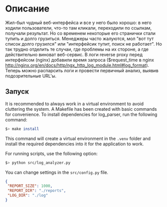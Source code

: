 # Описание
Жил-был чудный веб-интерфейса и все у него было хорошо: в него ходили
пользователи, что-то там кликали, переходили по ссылкам, получали результат. Но
со временем некоторые его странички стали тупить и долго грузиться. Менеджеры
часто жалуются, мол "вот тут список долго грузился" или "интерфейсик тупит,
поиск не работает". Но так трудно отделить те случаи, где проблемы на их стороне,
а где действительно виноват веб-сервис. В логи reverse proxy перед интерфейсом
(nginx) добавили время запроса ($request_time в nginx
http://nginx.org/en/docs/http/ngx_http_log_module.html#log_format). Теперь можно
распарсить логи и провести первичный анализ, выявив подозрительные URL'ы.

## Запуск
It is recommended to always work in a virtual environment to avoid cluttering the system. A Makefile has been created with basic commands for convenience.
To install dependencies for log_parser, run the following command:
```bash
$> make install
```

This command will create a virtual environment in the `.venv` folder and install the required dependencies into it for the application to work.

For running scripts, use the following option:
```bash
$> python src/log_analyzer.py
```

You can change settings in the `src/config.py` file.
```json
{
 "REPORT_SIZE": 1000,
 "REPORT_DIR": "./reports",
 "LOG_DIR": "./log"
}

```
